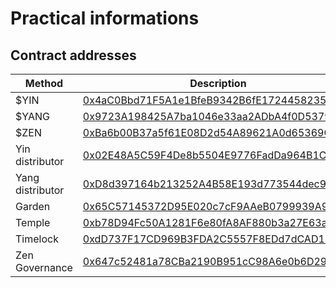 # Practical informations

## Contract addresses

| Method           | Description                                |
| ---------------- | ------------------------------------------ |
| $YIN             | [0x4aC0Bbd71F5A1e1BfeB9342B6fE1724458235308](https://tuber.build/address/0x4aC0Bbd71F5A1e1BfeB9342B6fE1724458235308/contracts#address-tabs) |
| $YANG            | [0x9723A198425A7ba1046e33aa2ADbA4f0D537947b](https://tuber.build/address/0x9723A198425A7ba1046e33aa2ADbA4f0D537947b/contracts#address-tabs) |
| $ZEN             | [0xBa6b00B37a5f61E08D2d54A89621A0d65369C56b](https://tuber.build/address/0xBa6b00B37a5f61E08D2d54A89621A0d65369C56b/contracts#address-tabs) |
| Yin distributor  | [0x02E48A5C59F4De8b5504E9776FadDa964B1CFA0B](https://tuber.build/address/0x02E48A5C59F4De8b5504E9776FadDa964B1CFA0B/contracts#address-tabs) |
| Yang distributor | [0xD8d397164b213252A4B58E193d773544dec970EC](https://tuber.build/address/0xD8d397164b213252A4B58E193d773544dec970EC/contracts#address-tabs) |
| Garden           | [0x65C57145372D95E020c7cF9AAeB0799939A90dDc](https://tuber.build/address/0x65C57145372D95E020c7cF9AAeB0799939A90dDc/contracts#address-tabs) |
| Temple           | [0xb78D94Fc50A1281F6e80fA8AF880b3a27E63a855](https://tuber.build/address/0xb78D94Fc50A1281F6e80fA8AF880b3a27E63a855/contracts#address-tabs) |
| Timelock         | [0xdD737F17CD969B3FDA2C5557F8EDd7dCAD13a3f4](https://tuber.build/address/0xdD737F17CD969B3FDA2C5557F8EDd7dCAD13a3f4/) |
| Zen Governance   | [0x647c52481a78CBa2190B951cC98A6e0b6D29941E](https://tuber.build/address/0x647c52481a78CBa2190B951cC98A6e0b6D29941E/) |
